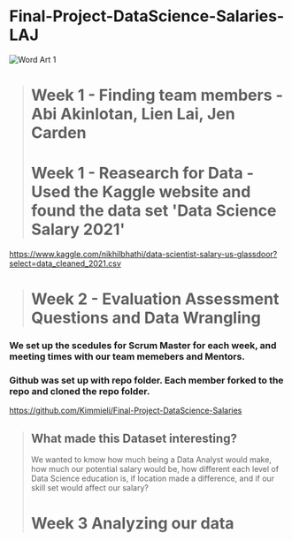 # Final-Project-DataScience-Salaries-LAJ

![Word Art 1](https://user-images.githubusercontent.com/90582457/161357374-4d6139c8-f874-467d-8ce6-e77035970f39.png)
> # Week 1 - Finding team members - Abi Akinlotan, Lien Lai, Jen Carden
> # Week 1 - Reasearch for Data - Used the Kaggle website and found the data set 'Data Science Salary 2021'
https://www.kaggle.com/nikhilbhathi/data-scientist-salary-us-glassdoor?select=data_cleaned_2021.csv

> # Week 2 - Evaluation Assessment Questions and Data Wrangling
 ### We set up the scedules for Scrum Master for each week, and meeting times with our team memebers and Mentors.
### Github was set up with repo folder.  Each member forked to the repo and cloned the repo folder.
https://github.com/Kimmieli/Final-Project-DataScience-Salaries
> ## What made this Dataset interesting?
> We wanted to kmow how much being a Data Analyst would make, how much our potential salary would be, how different each level of Data Science education is, if location made a difference, and if our skill set would affect our salary?
> # Week 3 Analyzing our data
> 
